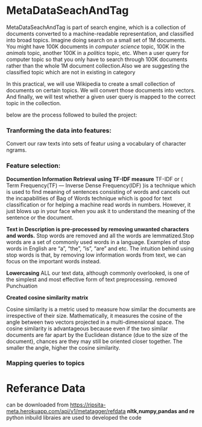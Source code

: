 # MetaDataSeachAndTag
MetaDataSeachAndTag is  part of search engine, which is a collection of documents converted to a machine-readable representation, and classified into broad topics. Imagine doing search on a small set of 1M documents. You might have 100K documents in *computer science* topic, 100K in the *animals* topic, another 100K in a *politics* topic, etc. When a user query  for computer topic  so that you only have to search through 100K documents rather than the whole 1M document collection.Also we are  suggesting the  classified topic which are not in existing in category

In this practical, we will use Wikipedia to create a small collection of documents on certain topics. We will convert those documents into vectors. And finally, we will test  whether a given user query is mapped to the correct topic in the collection.

below are the process followed to builed the project:
### Tranforming the data into features:
Convert our raw texts into sets of featur using a vocabulary of character ngrams.
### Feature selection:
**Documention Information Retrieval using TF-IDF measure**
TF-IDF or ( Term Frequency(TF) — Inverse Dense Frequency(IDF) )is a technique which is used to find meaning of sentences consisting of words and cancels out the incapabilities of Bag of Words technique which is good for text classification or for helping a machine read words in numbers. However, it just blows up in your face when you ask it to understand the meaning of the sentence or the document.

**Text in Description is pre-processed by removing unwanted characters and words.** 
Stop words are removed and all the words are lemmatized.Stop words are a set of commonly used words in a language. Examples of stop words in English are “a”, “the”, “is”, “are” and etc. The intuition behind using stop words is that, by removing low information words from text, we can focus on the important words instead.

**Lowercasing** ALL our text data, although commonly overlooked, is one of the simplest and most effective form of text preprocessing.
removed Punchuation 

**Created cosine similarity matrix**

Cosine similarity is a metric used to measure how similar the documents are irrespective of their size. Mathematically, it measures the cosine of the angle between two vectors projected in a multi-dimensional space. The cosine similarity is advantageous because even if the two similar documents are far apart by the Euclidean distance (due to the size of the document), chances are they may still be oriented closer together. The smaller the angle, higher the cosine similarity.

### Mapping queries to topics


# Referance Data
can be downloaded from https://ripsita-meta.herokuapp.com/api/v1/metatagger/refdata
**nltk,numpy,pandas and re**  python inbuild libraies are used to developed the code

